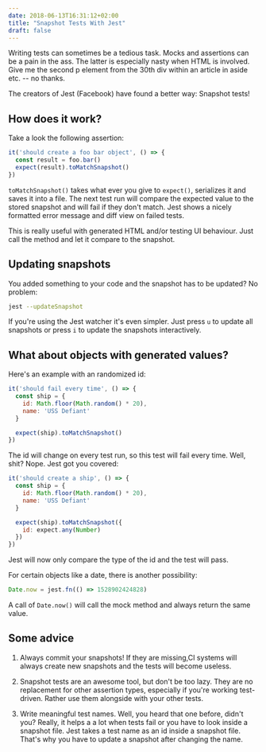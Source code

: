 ```yaml
---
date: 2018-06-13T16:31:12+02:00
title: "Snapshot Tests With Jest"
draft: false
---
```


Writing tests can sometimes be a tedious task. Mocks and assertions can be a pain in the ass. The latter is especially nasty when HTML is involved. Give me the second p element from the 30th div within an article in aside etc. -- no thanks.

The creators of Jest (Facebook) have found a better way: Snapshot tests!

## How does it work?

Take a look the following assertion:

~~~ javascript
it('should create a foo bar object', () => {
  const result = foo.bar()
  expect(result).toMatchSnapshot()
})
~~~ 

`toMatchSnapshot()` takes what ever you give to `expect()`, serializes it and saves it into a file. The next test run will compare the expected value to the stored snapshot and will fail if they don't match. Jest shows a nicely formatted error message and diff view on failed tests.

This is really useful with generated HTML and/or testing UI behaviour. Just call the method and let it compare to the snapshot.

## Updating snapshots

You added something to your code and the snapshot has to be updated? No problem:

~~~ bash
jest --updateSnapshot
~~~

If you're using the Jest watcher it's even simpler. Just press `u` to update all snapshots or press `i` to update the snapshots interactively.

## What about objects with generated values?

Here's an example with an randomized id:

~~~ javascript
it('should fail every time', () => {
  const ship = {
    id: Math.floor(Math.random() * 20),
    name: 'USS Defiant'
  }

  expect(ship).toMatchSnapshot()
})
~~~

The id will change on every test run, so this test will fail every time. Well, shit? Nope. Jest got you covered:

~~~ javascript
it('should create a ship', () => {
  const ship = {
    id: Math.floor(Math.random() * 20),
    name: 'USS Defiant'
  }

  expect(ship).toMatchSnapshot({
    id: expect.any(Number)
  })
})
~~~

Jest will now only compare the type of the id and the test will pass.

For certain objects like a date, there is another possibility:

~~~ javascript
Date.now = jest.fn(() => 1528902424828)
~~~

A call of `Date.now()` will call the mock method and always return the same value.

## Some advice

1. Always commit your snapshots! If they are missing,CI systems will always create new snapshots and the tests will become useless.

2. Snapshot tests are an awesome tool, but don't be too lazy. They are no replacement for other assertion types, especially if you're working test-driven. Rather use them alongside with your other tests.

3. Write meaningful test names. Well, you heard that one before, didn't you? Really, it helps a a lot when tests fail or you have to look inside a snapshot file. Jest takes a test name as an id inside a snapshot file. That's why you have to update a snapshot after changing the name.
